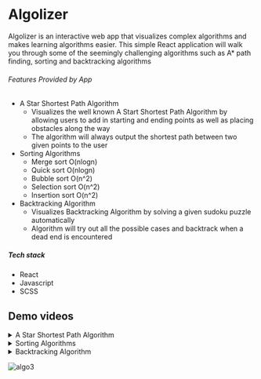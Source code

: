 # Algolizer #

Algolizer is an interactive web app that visualizes complex algorithms and makes learning algorithms easier. This simple React application will walk you through some of the seemingly challenging algorithms such as A* path finding, sorting and backtracking algorithms

###### Features Provided by App
* A Star Shortest Path Algorithm
    * Visualizes the well known A Start Shortest Path Algorithm by allowing users to add in starting and ending points as well as placing obstacles along the way
    * The algorithm will always output the shortest path between two given points to the user
* Sorting Algorithms
    * Merge sort O(nlogn)
    * Quick sort O(nlogn)
    * Bubble sort O(n^2)
    * Selection sort O(n^2)
    * Insertion sort O(n^2)
* Backtracking Algorithm
    * Visualizes Backtracking Algorithm by solving a given sudoku puzzle automatically
    * Algorithm will try out all the possible cases and backtrack when a dead end is encountered 

##### Tech stack
- React
- Javascript
- SCSS

## Demo videos ##

<details>
  <summary>A Star Shortest Path Algorithm</summary>
  <img src="https://user-images.githubusercontent.com/57489399/103148608-90846c80-479c-11eb-82f6-6a78a3461e17.gif" name="Homepage">
</details>
<details>
  <summary>Sorting Algorithms</summary>
  <img src="https://user-images.githubusercontent.com/57489399/103148768-1f45b900-479e-11eb-963b-4a364cd0cd17.gif" name="Sorting Algorithms">
</details>
<details>
  <summary>Backtracking Algorithm</summary>
  <img src="https://user-images.githubusercontent.com/57489399/103148657-17394980-479d-11eb-889b-9585c72738d3.gif" name="Sorting Algorithms">
</details>


![algo3](https://user-images.githubusercontent.com/57489399/103148657-17394980-479d-11eb-889b-9585c72738d3.gif)
